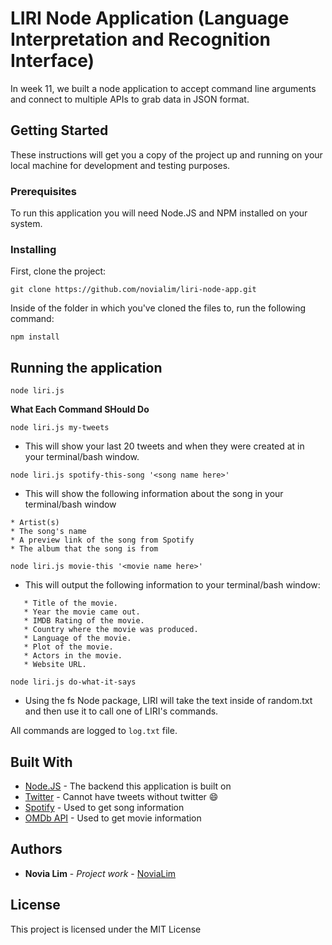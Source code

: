 # LIRI Node Application (Language Interpretation and Recognition Interface)

In week 11, we built a node application to accept command line arguments and connect to multiple APIs to grab data in JSON format.

## Getting Started

These instructions will get you a copy of the project up and running on your local machine for development and testing purposes.

### Prerequisites

To run this application you will need Node.JS and NPM installed on your system.

### Installing
First, clone the project:
```
git clone https://github.com/novialim/liri-node-app.git
```


Inside of the folder in which you've cloned the files to, run the following command:
```
npm install
```

## Running the application 

```
node liri.js
```

**What Each Command SHould Do**

```
node liri.js my-tweets
```
* This will show your last 20 tweets and when they were created at in your terminal/bash window.

```
node liri.js spotify-this-song '<song name here>'
```
* This will show the following information about the song in your terminal/bash window

```
* Artist(s)
* The song's name
* A preview link of the song from Spotify
* The album that the song is from
```

```
node liri.js movie-this '<movie name here>'
```
* This will output the following information to your terminal/bash window:

```
   * Title of the movie.
   * Year the movie came out.
   * IMDB Rating of the movie.
   * Country where the movie was produced.
   * Language of the movie.
   * Plot of the movie.
   * Actors in the movie.
   * Website URL.
```

```
node liri.js do-what-it-says
```
* Using the fs Node package, LIRI will take the text inside of random.txt and then use it to call one of LIRI's commands.

All commands are logged to `log.txt` file.


## Built With

* [Node.JS](https://nodejs.org/en/) - The backend this application is built on
* [Twitter](http://www.twitter.com) - Cannot have tweets without twitter :smile:
* [Spotify](http://www.spotify.com) - Used to get song information
* [OMDb API](https://www.omdbapi.com/) - Used to get movie information

## Authors

* **Novia Lim** - *Project work* - [NoviaLim](https://github.com/novialim)

## License

This project is licensed under the MIT License

